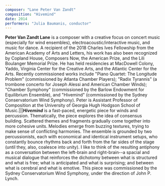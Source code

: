 ```yaml
---
composer: "Lane Peter Van Zandt"
composition: "Hivemind"
date: 2014
performers: "Julia Baumanis, conductor"
---
```

**Peter Van Zandt Lane** is a composer with a creative focus on concert music (especially for wind ensembles), electroacoustic/interactive music, and music for dance. A recipient of the 2018 Charles Ives Fellowship from the American Academy of Arts and Letters, his work has also been recognized by Copland House, Composers Now, the American Prize, and the Lili Boulanger Memorial Prize. He has held residencies at MacDowell Colony, Yaddo, Virginia Center for the Creative Arts, and the Atlantic Center for the Arts. Recently commissioned works include "Piano Quartet: The Longitude Problem" (commissioned by Atlanta Chamber Players); "Radix Tyrannis" (a trombone concerto for Joseph Alessi and American Chamber Winds); "Chamber Symphony" (commissioned by the Barlow Endowment for Equilibrium Ensemble), and "Hivemind" (commissioned by the Sydney Conservatorium Wind Symphony). Peter is Assistant Professor of Composition at the University of Georgia Hugh Hodgson School of Music.|||**_Hivemind_** is a fast-paced, energetic piece for winds and percussion. Thematically, the piece explores the idea of consensus building. Scattered themes and fragments gradually come together into more cohesive units. Melodies emerge from buzzing textures, trying to make sense of conflicting harmonies. The ensemble is grounded by two percussionists, each with economical and identical instrument setups, who constantly bounce rhythms back and forth from the far sides of the stage (until they, also, coalesce into unity). I like to think of the resulting antiphony as a conversation between the left-brain and right-brain--a spacial and musical dialogue that reinforces the dichotomy between what is structured and what is free; what is anticipated and what is surprising; and between what is cerebral and what is emotive. This piece was commissioned by the Sydney Conservatorium Wind Symphony, under the direction of John P. Lynch.